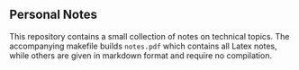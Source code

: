 ## Personal Notes

This repository contains a small collection of notes on technical
topics. The accompanying makefile builds `notes.pdf` which contains
all Latex notes, while others are given in markdown format and require
no compilation.
